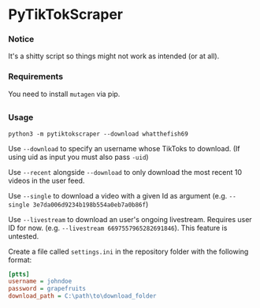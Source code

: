 # PyTikTokScraper

### Notice
It's a shitty script so things might not work as intended (or at all).

### Requirements
You need to install `mutagen` via pip.

##

### Usage
`python3 -m pytiktokscraper --download whatthefish69`

Use `--download` to specify an username whose TikToks to download. (If using uid as input you must also pass `-uid`)

Use `--recent` alongside `--download` to only download the most recent 10 videos in the user feed.

Use `--single` to download a video with a given Id as argument (e.g. `--single 3e7da006d9234b198b554a0eb7a0b86f`)

Use `--livestream` to download an user's ongoing livestream. Requires user ID for now. (e.g. `--livestream 6697557965282691846`). This feature is untested.

Create a file called `settings.ini` in the repository folder with the following format:

```ini
[ptts]
username = johndoe
password = grapefruits
download_path = C:\path\to\download_folder
```

